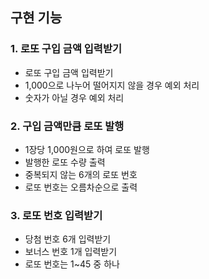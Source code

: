 ## 구현 기능

### 1. 로또 구입 금액 입력받기
- 로또 구입 금액 입력받기
- 1,000으로 나누어 떨어지지 않을 경우 예외 처리
- 숫자가 아닐 경우 예외 처리

### 2. 구입 금액만큼 로또 발행
- 1장당 1,000원으로 하여 로또 발행
- 발행한 로또 수량 출력
- 중복되지 않는 6개의 로또 번호
- 로또 번호는 오름차순으로 출력

### 3. 로또 번호 입력받기
- 당첨 번호 6개 입력받기
- 보너스 번호 1개 입력받기
- 로또 번호는 1~45 중 하나